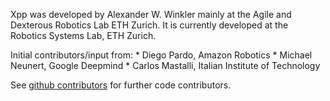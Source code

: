 Xpp was developed by Alexander W. Winkler mainly at the Agile and Dexterous
Robotics Lab ETH Zurich. It is currently developed at the Robotics
Systems Lab, ETH Zurich.

Initial contributors/input from:
    * Diego Pardo,       Amazon Robotics
    * Michael Neunert,   Google Deepmind
    * Carlos Mastalli,   Italian Institute of Technology

See [github contributors](https://github.com/leggedrobotics/xpp/graphs/contributors) for further code contributors.
